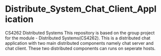 # Distribute_System_Chat_Client_Application
CS4262 Distributed Systems
This repository is based on the group project for the module - Distributed Systems(CS4262). This is a distributed chat application with two main distributed components namely chat server and chat client. These two distributed components can runs on seperate hosts. 
